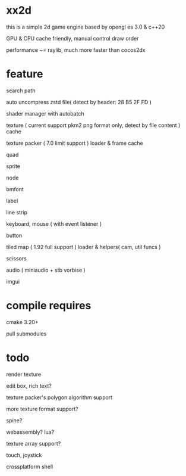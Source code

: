 # xx2d

this is a simple 2d game engine based by opengl es 3.0 & c++20

GPU & CPU cache friendly, manual control draw order

performance ~= raylib, much more faster than cocos2dx


# feature

search path

auto uncompress zstd file( detect by header: 28 B5 2F FD )

shader manager with autobatch

texture ( current support pkm2 png format only, detect by file content ) cache

texture packer ( 7.0 limit support ) loader & frame cache

quad

sprite

node

bmfont

label

line strip

keyboard, mouse ( with event listener )

button

tiled map ( 1.92 full support ) loader & helpers( cam, util funcs )

scissors

audio ( miniaudio + stb vorbise )

imgui

# compile requires

cmake 3.20+

pull submodules

# todo

render texture

edit box, rich text?

texture packer's polygon algorithm support

more texture format support?

spine?

webassembly? lua? 

texture array support?

touch, joystick

crossplatform shell
